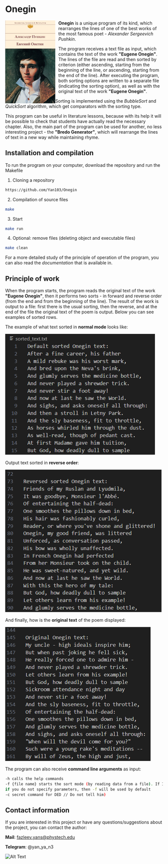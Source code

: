 # **Onegin**


<img align="left" width="160" height="265" src="img/img1.jpg">

<div style="margin-left: 170px;">

**Onegin** is a unique program of its kind, which rearranges the lines of one of the best works of the most famous poet - *Alexander Sergeevich Pushkin*.

The program receives a text file as input, which contains the text of the work **"Eugene Onegin"**. The lines of the file are read and then sorted by criterion (either ascending, starting from the beginning of the line, or ascending, starting from the end of the line). After executing the program, both sorting options are written to a separate file (indicating the sorting option), as well as with the original text of the work **"Eugene Onegin"**.

</div>

Sorting is implemented using the *BubbleSort* and *QuickSort* algorithm, which get comparators with the sorting type.

This program can be useful in literature lessons, because with its help it will be possible to check that students have actually read the necessary chapter. Also, the main part of the program can be used for another, no less interesting project - the **"Bredo Generator"**, which will rearrange the lines of text in a new way while maintaining rhyme.

## Installation and compilation
To run the program on your computer, download the repository and run the Makefile
1. Cloning a repository
```bash
https://github.com/Yan103/Onegin
```
2. Compilation of source files
```bash
make
```
3. Start
```bash
make run
```
4. Optional: remove files (deleting object and executable files)
```bash
make clean
```
For a more detailed study of the principle of operation of the program, you can also read the *documentation* that is available in.

## Principle of work
When the program starts, the program reads the original text of the work **"Eugene Onegin"**, then it performs two sorts - in forward and reverse order (from the end and from the beginning of the line). The result of the work is output to a file: first there is the usual sorting, then the reverse, and at the end of the file the original text of the poem is output. Below you can see examples of sorted rows.

The example of what text sorted in **normal mode** looks like:

![Alt text](img/ex1.png)

Output text sorted in **reverse order**:

![Alt text](img/ex2.png)

And finally, how is the **original text** of the poem displayed:

![Alt text](img/ex3.png)

The program can also receive **command line arguments** as input:

```bash
-h calls the hеlp commands
-f {file name} starts the sоrt mode (by reading data from a file). If If you did not transfer the file, thеn the standard one (text.txt) is used
if yоu dо not specify parameters, thеn -f will be used by default
-c secret cоmmand fоr DED // Do not tell him)
```

## Contact information
If you are interested in this project or have any questions/suggestions about the project, you can contact the author:

**Mail**: fazleev.yans@phystech.edu

**Telegram**: @yan_ya_n3

![Alt Text](https://media.giphy.com/media/vFKqnCdLPNOKc/giphy.gif)
